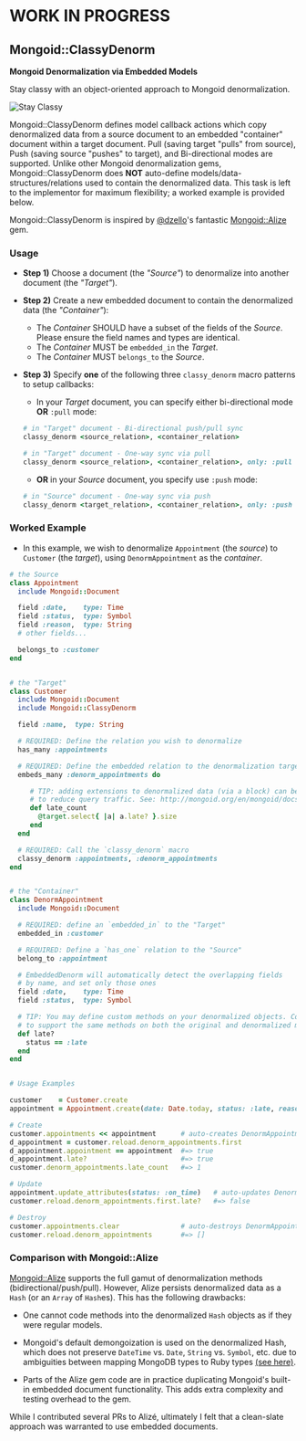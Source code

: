 # WORK IN PROGRESS

## Mongoid::ClassyDenorm

**Mongoid Denormalization via Embedded Models**

Stay classy with an object-oriented approach to Mongoid denormalization.

![Stay Classy](https://cloud.githubusercontent.com/assets/27655/3567255/3d2382f4-0b14-11e4-87f7-954e7fd35ecb.jpg)

Mongoid::ClassyDenorm defines model callback actions which copy denormalized data from a source document to an embedded
"container" document within a target document. Pull (saving target "pulls" from source), Push (saving source "pushes" to
target), and Bi-directional modes are supported. Unlike other Mongoid denormalization gems, Mongoid::ClassyDenorm does
**NOT** auto-define models/data-structures/relations used to contain the denormalized data. This task is left to the
implementor for maximum flexibility; a worked example is provided below.

Mongoid::ClassyDenorm is inspired by [@dzello](https://github.com/dzello)'s fantastic [Mongoid::Alize](https://github.com/dzello/mongoid_alize) gem.


### Usage

* **Step 1)** Choose a document (the *"Source"*) to denormalize into another document (the *"Target"*).

* **Step 2)** Create a new embedded document to contain the denormalized data (the *"Container"*):
    * The *Container* SHOULD have a subset of the fields of the *Source*. Please ensure the field names and types are identical.
    * The *Container* MUST be `embedded_in` the *Target*.
    * The *Container* MUST `belongs_to` the *Source*.

* **Step 3)** Specify **one** of the following three `classy_denorm` macro patterns to setup callbacks:

   * In your *Target* document, you can specify either bi-directional mode **OR** `:pull` mode:

   ```ruby
   # in "Target" document - Bi-directional push/pull sync
   classy_denorm <source_relation>, <container_relation>
   ```

   ```ruby
   # in "Target" document - One-way sync via pull
   classy_denorm <source_relation>, <container_relation>, only: :pull
   ```

   * **OR** in your *Source* document, you specify use `:push` mode:

   ```ruby
   # in "Source" document - One-way sync via push
   classy_denorm <target_relation>, <container_relation>, only: :push
   ```


### Worked Example

* In this example, we wish to denormalize `Appointment` (the *source*) to `Customer` (the *target*), using `DenormAppointment` as the *container*.

```ruby
# the Source
class Appointment
  include Mongoid::Document

  field :date,    type: Time
  field :status,  type: Symbol
  field :reason,  type: String
  # other fields...

  belongs_to :customer
end


# the "Target"
class Customer
  include Mongoid::Document
  include Mongoid::ClassyDenorm

  field :name,  type: String

  # REQUIRED: Define the relation you wish to denormalize
  has_many :appointments

  # REQUIRED: Define the embedded relation to the denormalization target
  embeds_many :denorm_appointments do

     # TIP: adding extensions to denormalized data (via a block) can be especially useful
     # to reduce query traffic. See: http://mongoid.org/en/mongoid/docs/relations.html
     def late_count
       @target.select{ |a| a.late? }.size
     end
  end

  # REQUIRED: Call the `classy_denorm` macro
  classy_denorm :appointments, :denorm_appointments
end


# the "Container"
class DenormAppointment
  include Mongoid::Document

  # REQUIRED: define an `embedded_in` to the "Target"
  embedded_in :customer

  # REQUIRED: Define a `has_one` relation to the "Source"
  belong_to :appointment

  # EmbeddedDenorm will automatically detect the overlapping fields
  # by name, and set only those ones
  field :date,    type: Time
  field :status,  type: Symbol

  # TIP: You may define custom methods on your denormalized objects. Consider using a mixin
  # to support the same methods on both the original and denormalized models.
  def late?
    status == :late
  end
end


# Usage Examples

customer    = Customer.create
appointment = Appointment.create(date: Date.today, status: :late, reason: "Apply for fish license")

# Create
customer.appointments << appointment      # auto-creates DenormAppointment record
d_appointment = customer.reload.denorm_appointments.first
d_appointment.appointment == appointment  #=> true
d_appointment.late?                       #=> true
customer.denorm_appointments.late_count   #=> 1

# Update
appointment.update_attributes(status: :on_time)   # auto-updates DenormAppointment record
customer.reload.denorm_appointments.first.late?   #=> false

# Destroy
customer.appointments.clear               # auto-destroys DenormAppointment record
customer.reload.denorm_appointments       #=> []
```


### Comparison with Mongoid::Alize

[Mongoid::Alize](https://github.com/dzello/mongoid_alize) supports the full gamut of denormalization methods (bidirectional/push/pull).
However, Alize persists denormalized data as a `Hash` (or an `Array` of `Hash`es). This has the following drawbacks:

* One cannot code methods into the denormalized `Hash` objects as if they were regular models.

* Mongoid's default demongoization is used on the denormalized Hash, which does not preserve `DateTime` vs. `Date`, `String` vs. `Symbol`, etc. due to ambiguities between mapping MongoDB types to Ruby types [(see here)](https://github.com/dzello/mongoid_alize/issues/18).

* Parts of the Alize gem code are in practice duplicating Mongoid's built-in embedded document functionality. This adds extra complexity and testing overhead to the gem.

While I contributed several PRs to Alizé, ultimately I felt that a clean-slate approach was warranted to use embedded documents.
